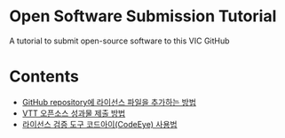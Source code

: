 # Open Software Submission Tutorial
A tutorial to submit open-source software to this VIC GitHub

# Contents
* [GitHub repository에 라이선스 파일을 추가하는 방법](https://help.github.com/articles/adding-a-license-to-a-repository/)
* [VTT 오픈소스 성과물 제출 방법](osw-submission-tutorial.md)
* [라이선스 검증 도구 코드아이(CodeEye) 사용법](license-verification-tutorial.md)
